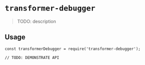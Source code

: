 # `transformer-debugger`

> TODO: description

## Usage

```
const transformerDebugger = require('transformer-debugger');

// TODO: DEMONSTRATE API
```
